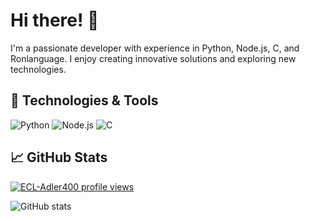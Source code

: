 # Hi there! 👋

I'm a passionate developer with experience in Python, Node.js, C, and Ronlanguage. I enjoy creating innovative solutions and exploring new technologies.

## 🔧 Technologies & Tools

![Python](https://img.shields.io/badge/-Python-3776AB?style=flat-square&logo=python&logoColor=white)
![Node.js](https://img.shields.io/badge/-Node.js-339933?style=flat-square&logo=node.js&logoColor=white)
![C](https://img.shields.io/badge/-C-A8B9CC?style=flat-square&logo=c&logoColor=white)

## 📈 GitHub Stats
[![ECL-Adler400 profile views](https://u8views.com/api/v1/github/profiles/171491265/views/day-week-month-total-count.svg)](https://u8views.com/github/ECL-Adler400)

![GitHub stats](https://github-readme-stats.vercel.app/api?username=ECL-Adler400&show_icons=true&theme=tokyonight)

